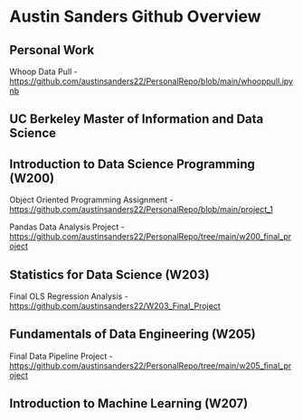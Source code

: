 # Austin Sanders Github Overview

## Personal Work
Whoop Data Pull - https://github.com/austinsanders22/PersonalRepo/blob/main/whooppull.ipynb

## UC Berkeley Master of Information and Data Science
## Introduction to Data Science Programming (W200)
Object Oriented Programming Assignment - https://github.com/austinsanders22/PersonalRepo/blob/main/project_1

Pandas Data Analysis Project - https://github.com/austinsanders22/PersonalRepo/tree/main/w200_final_project

## Statistics for Data Science (W203)
Final OLS Regression Analysis - https://github.com/austinsanders22/W203_Final_Project

## Fundamentals of Data Engineering (W205)
Final Data Pipeline Project - https://github.com/austinsanders22/PersonalRepo/tree/main/w205_final_project

## Introduction to Machine Learning (W207)
